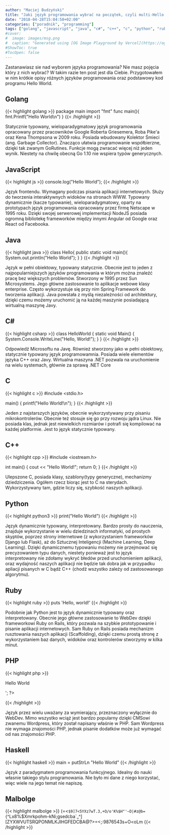 ```yaml
---
author: "Maciej Budzyński"
title: "Jaki język programowania wybrać na początek, czyli multi-Hello World"
date: "2018-04-28T15:04:50+02:00"
categories: ["poradnik", "programming"]
tags: ["golang", "javascript", "java", "c#", "c++", "c", "python", "ruby", "php", "haskel", "programming"]
#cover:
#  image: images/msg.png
#  caption: "Generated using [OG Image Playground by Vercel](https://og-playground.vercel.app/)"
#ShowToc: true
#TocOpen: false
---
```


Zastanawiasz sie nad wyborem języka programowania? Nie masz pojęcia który z nich wybrać?
W takim razie ten post jest dla Ciebie. Przygotowałem w nim krótkie opisy różnych języków
programowania oraz podstawowy kod programu Hello World.

<!--more-->
Golang
------
{{< highlight golang >}}
package main
import "fmt"
func main(){
	fmt.Printf("Hello World\n")
}
{{< /highlight >}}

Statycznie typowany, wieloparadygmatowy język programowania opracowany przez pracowników
Google Roberta Griesemera, Roba Pike'a oraz Kena Thompsona w 2009 roku. Posiada wbudowany
Kolektor Śmieci (ang. Garbage Collector). Znacząco ułatwia programowanie współbierzne,
dzięki tak zwanym GoRutines. Funkcje mogą zwracać więcej niż jeden wynik. Niestety na
chwilę obecną Go 1.10 nie wspiera typów generycznych.

JavaScript
----------
{{< highlight js >}}
console.log("Hello World");
{{< /highlight >}}

Język frontendu. Wymagany podczas pisania aplikacji internetowych. Służy do tworzenia
interaktywnych widoków na stronach WWW. Typowany dynamicznie (kacze typowanie),
wieloparadygmatowy, oparty na prototypach język programowania opracowany przez firmę
Netscape w 1995 roku. Dzięki swojej serwerowej implementacji NodeJS posiada ogromną
bibliotekę frameworków między innymi Angular od Google oraz React od Facebooka. 

Java
----
{{< highlight java >}}
class Hello{
	public static void main(){
		System.out.println("Hello World");
	}
}
{{< /highlight >}}

Język w pełni obiektowy, typowany statycznie. Obecnie jest to jeden z najpopularniejszych
języków programowania w którym można znaleźć pracę bez większych problemów. Stworzony
w 1995 przez Sun Microsystems. Jego główne zastosowanie to aplikacje webowe klasy
enterprise. Często wykorzystuje się przy nim Spring Framework do tworzenia aplikacji.
Java powstała  z myślą niezależności od architektury, dzięki czemu możemy uruchomić
ją na każdej maszynie posiadającą wirtualną maszynę Javy.

C#
--
{{< highlight csharp >}}
class HelloWorld
{
    static void Main()
    {
        System.Console.WriteLine("Hello, World!");
    }
}
{{< /highlight >}}

Odpowiedź Microsoftu na Javę. Również stworzony jako w pełni obiektowy, statycznie
typowany język programowamnia. Posiada wiele elementów języka C++ oraz Javy.
Wirtualna maszyna .NET pozwala na uruchomienie na wielu systemach, głównie za sprawą
.NET Core

C
-
{{< highlight c >}}
#include <stdio.h>

main()
{
    printf("Hello World!\n");
}
{{< /highlight >}}

Jeden z najstarszych języków, obecnie wykorzystywany przy pisaniu mikrokontrolerów.
Obecnie też stosuje się go przy rozwoju jądra Linux. Nie posiada klas, jednak jest
niewielkich rozmiarów i potrafi się kompilować na każdej platformie. Jest to język
statycznie typowany.

C++
---
{{< highlight cpp >}}
#include <iostream.h>

int main()
{
    cout << "Hello World!";
    return 0;
}
{{< /highlight >}}

Ulepszone C, posiada klasy, szablony(typy generyczne), mechanizmy dziedziczenia.
Ogółem rzecz biorąc jest to C na sterydach. Wykorzystywany tam, gdzie liczy się,
szybkość naszych aplikacji.

Python
------
{{< highlight python3 >}}
print("Hello World")
{{< /highlight >}}

Język dynamicznie typowany, interpretowany. Bardzo prosty do nauczenia, znajduje
wykorzystanie w wielu dziedzinach informatyki, od prostych skyptów, poprzez strony
internetowe (z wykorzystaniem frameworków Django lub Flask), aż do Sztucznej
Inteligencji (Machine Learning, Deep Learning). Dzięki dynamicznemu typowaniu
możemy nie przejmować się precyzowaniem typu danych, niestety ponieważ jest to
język interpretowany nie zdołamy wykryć błedów przed uruchomieniem aplikacji, oraz
wydajność naszych aplikacji nie będzie tak dobra jak w przypadku apliacji
pisanych w C bądź C++ (chodź wszystko zależy od zastosowanego algorytmu).

Ruby
----
{{< highlight ruby >}}
puts 'Hello, world!'
{{< /highlight >}}

Podobnie jak Python jest to język dynamicznie typowany oraz interpretowany.
Obecnie jego główne zastosowanie to WebDev dzięki frameworkowi Ruby on Rails,
który pozwala na szybkie prototypowanie i pisanie aplikacji internetowych.
Sam Ruby on Rails posiada mechanizm rusztowania naszych aplikacji (Scaffolding),
dzięki czemu prostą stronę z wykorzystaniem baz danych, widoków oraz kontrolerów
stworzymy w kilka minut.

PHP
---
{{< highlight php >}}
<?php echo '<p>Hello World</p>'; ?> 
{{< /highlight >}}

Język przez wielu uważany za wymierający, przeznaczony wyłącznie do WebDev.
Mimo wszystko wciąż jest bardzo popularny dzięki CMSowi zwanemu Wordpress, który
został napisany właśnie w PHP. Sam Wordpress nie wymaga znajomości PHP, jednak
pisanie dodatków może już wymagać od nas znajomości PHP.

Haskell
-------
{{< highlight haskell >}}
main = putStrLn "Hello World"
{{< /highlight >}}

Język z paradygmatem programowania funkcyjnego. Idealny do nauki własnie takiego
stylu programowania. Nie było mi dane z niego korzystać, więc wiele na jego temat
nie napiszę.

Malbolge
--------
{{< highlight malbolge >}}
(=<`$9]7<5YXz7wT.3,+O/o'K%$H"'~D|#z@b=`{^Lx8%$Xmrkpohm-kNi;gsedcba`_^]\[ZYXWVUTSRQPONMLKJIHGFEDCBA@?>=<;:9876543s+O<oLm
{{< /highlight >}}